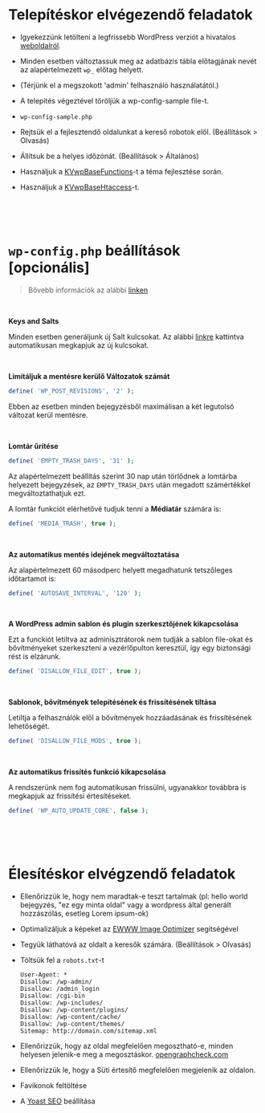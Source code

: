 # Telepítéskor elvégezendő feladatok

* Igyekezzünk letölteni a legfrissebb WordPress verziót a hivatalos [weboldalról](https://wordpress.org/download/).
* Minden esetben változtassuk meg az adatbázis tábla előtagjának nevét az alapértelmezett `wp_` előtag helyett.
* (Térjünk el a megszokott 'admin' felhasználó használatától.)
* A telepítés végeztével töröljük a wp-config-sample file-t.
* 
	```
	wp-config-sample.php
	```
	
* Rejtsük el a fejlesztendő oldalunkat a kereső robotok elől. (Beállítások > Olvasás)
* Állítsuk be a helyes időzónát. (Beállítások > Általános)
* Használjuk a [KVwpBaseFunctions](https://github.com/istvankrucsanyica/KVwpBaseFunctions)-t a téma fejlesztése során.
* Használjuk a [KVwpBaseHtaccess](https://github.com/istvankrucsanyica/KVwpBaseHtaccess)-t.


&nbsp;

&nbsp;

# `wp-config.php` beállítások [opcionális]
>Bővebb információk az alábbi [linken](https://codex.wordpress.org/Editing_wp-config.php)

&nbsp;

**Keys and Salts**

Minden esetben generáljunk új Salt kulcsokat. Az alábbi [linkre](https://api.wordpress.org/secret-key/1.1/salt/) kattintva automatikusan megkapjuk az új kulcsokat.

&nbsp;

**Limitáljuk a mentésre kerülő Változatok számát**

```php
define( 'WP_POST_REVISIONS', '2' );
```
Ebben az esetben minden bejegyzésből maximálisan a két legutolsó változat kerül mentésre.

&nbsp;

**Lomtár űrítése**

```php
define( 'EMPTY_TRASH_DAYS', '31' );
```
Az alapértelmezett beállítás szerint 30 nap után törlődnek a lomtárba helyezett bejegyzések, az `EMPTY_TRASH_DAYS` után megadott számértékkel megváltoztathatjuk ezt.

A lomtár funkciót elérhetővé tudjuk tenni a **Médiatár** számára is:

```php
define( 'MEDIA_TRASH', true );
```

&nbsp;

**Az automatikus mentés idejének megváltoztatása**

Az alapértelmezett 60 másodperc helyett megadhatunk tetszőleges időtartamot is:

```php
define( 'AUTOSAVE_INTERVAL', '120' );
```

&nbsp;

**A WordPress admin sablon és plugin szerkesztőjének kikapcsolása**

Ezt a funckiót letiltva az adminisztrátorok nem tudják a sablon file-okat és bővítményeket szerkeszteni a vezérlőpulton keresztül, így egy biztonsági rést is elzárunk.

```php
define( 'DISALLOW_FILE_EDIT', true );
```

&nbsp;

**Sablonok, bővítmények telepítésének és frissítésének tiltása**

Letiltja a felhasználók elől a bővítmények hozzáadásának és frissítésének lehetőségét.

```php
define( 'DISALLOW_FILE_MODS', true );
```

&nbsp;

**Az automatikus frissítés funkció kikapcsolása**

A rendszerünk nem fog automatikusan frissülni, ugyanakkor továbbra is megkapjuk az frissítési értesítéseket.

```php
define( 'WP_AUTO_UPDATE_CORE', false );
```

&nbsp;

&nbsp;

# Élesítéskor elvégzendő feladatok

* Ellenőrizzük le, hogy nem maradtak-e teszt tartalmak (pl: hello world bejegyzés, "ez egy minta oldal" vagy a wordpress által generált hozzászólás, esetleg Lorem ipsum-ok)
* Optimalizáljuk a képeket az [EWWW Image Optimizer](https://wordpress.org/plugins/ewww-image-optimizer/) segítségével
* Tegyük láthatóvá az oldalt a keresők számára. (Beállítások > Olvasás)
* Töltsük fel a `robots.txt`-t

	```
	User-Agent: *
	Disallow: /wp-admin/
	Disallow: /admin_login
	Disallow: /cgi-bin
	Disallow: /wp-includes/
	Disallow: /wp-content/plugins/
	Disallow: /wp-content/cache/
	Disallow: /wp-content/themes/
	Sitemap: http://domain.com/sitemap.xml
	```
	
* Ellenőrizzük, hogy az oldal megfelelően megosztható-e, minden helyesen jelenik-e meg a megosztáskor. [opengraphcheck.com](http://opengraphcheck.com)
* Ellenőrizzük le, hogy a Süti értesítő megfelelően megjelenik az oldalon.
* Favikonok feltöltése
* A [Yoast SEO](https://wordpress.org/plugins/wordpress-seo/) beállítása 